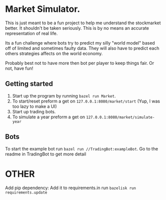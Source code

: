 # Market Simulator.
This is just meant to be a fun project to help me understand the stockmarket better. It shouldn't be taken seriously. 
This is by no means an accurate representation of real life.

Its a fun challenge where bots try to predict my silly "world model" based off of limited and sometimes faulty data. 
They will also have to predict each others strategies affects on the world economy. 

Probably best not to have more then bot per player to keep things fair. Or not, have fun!

## Getting started
1. Start up the program by running `bazel run Market`.
2. To start/reset preform a get on `127.0.0.1:8080/market/start` (Yup, I was too lazy to make a UI)
3. Start up trading bots.
4. To simulate a year preform a get on `127.0.0.1:8080/market/simulate-year`


## Bots
To start the example bot run `bazel run //TradingBot:exampleBot`.
Go to the readme in TradingBot to get more detail


# OTHER
Add pip dependency:
Add it to requirements.in 
run `bazelisk run requirements.update`
